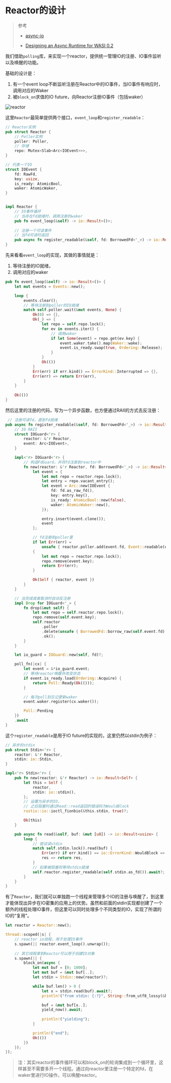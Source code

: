 # Reactor的设计

> 参考
>
> * [async-io](https://github.com/smol-rs/async-io)
>
> * [Designing an Async Runtime for WASI 0.2](https://blog.yoshuawuyts.com/building-an-async-runtime-for-wasi/)



我们借助`polling`库，来实现一个reactor，提供统一管理IO的注册、IO事件监听以及唤醒的功能。

基础的设计是：

1. 有一个event loop不断监听注册在Reactor中的IO事件，当IO事件有响应时，调用对应的Waker
2. 被`block_on`求值的IO future，向Reactor注册IO事件（包括waker）

![reactor](./images/reactor.png)

这里`Reactor`最简单提供两个接口，`event_loop`和`register_readable`：

```rust
// Reactor实例
pub struct Reactor {
    // Poller实例
    poller: Poller,
    // 存储
    repo: Mutex<Slab<Arc<IOEvent>>>,
}

// 代表一个IO
struct IOEvent {
    fd: RawFd,
    key: usize,
    is_ready: AtomicBool,
    waker: AtomicWaker,
}


impl Reactor {
    // IO事件循环
    // 当存在fd就绪时，调用注册的waker
    pub fn event_loop(&self) -> io::Result<()>;
    
    // 注册一个可读事件
    // 当fd可读时返回
    pub async fn register_readable(&self, fd: BorrowedFd<'_>) -> io::Result<()>;
}
```



先来看看`event_loop`的实现，其做的事情就是：

1. 等待注册的IO就绪，
2. 调用对应的waker

```rust
pub fn event_loop(&self) -> io::Result<()> {
    let mut events = Events::new();

    loop {
        events.clear();
        // 等待注册到poller的IO就绪
        match self.poller.wait(&mut events, None) {
            Ok(0) => {},
            Ok(_) => {
                let repo = self.repo.lock();
                for ev in events.iter() {
                    // 调用waker
                    if let Some(event) = repo.get(ev.key) {
                        event.waker.take().map(Waker::wake);
                        event.is_ready.swap(true, Ordering::Release);
                    }
                }
                Ok(())
            }
            Err(err) if err.kind() == ErrorKind::Interrupted => {},
            Err(err) => return Err(err),
        }
    }
    
    Ok(())
}
```



然后这里的注册的代码，写为一个异步函数，也方便通过RAII的方式去反注册：

```rust
 // 注册可读fd，直到fd就绪
pub async fn register_readable(&self, fd: BorrowedFd<'_>) -> io::Result<()> {
    // IO RAII
    struct IOGuard<'r> {
        reactor: &'r Reactor,
        event: Arc<IOEvent>,
    }

    impl<'r> IOGuard<'r> {
        // 构造FdGuard，并将fd注册到reactor中
        fn new(reactor: &'r Reactor, fd: BorrowedFd<'_>) -> io::Result<Self> {
            let event = {
                let mut repo = reactor.repo.lock();
                let entry = repo.vacant_entry();
                let event = Arc::new(IOEvent {
                    fd: fd.as_raw_fd(),
                    key: entry.key(),
                    is_ready: AtomicBool::new(false),
                    waker: AtomicWaker::new(),
                });

                entry.insert(event.clone());
                event
            };

            // fd注册到poller里
            if let Err(err) =
                unsafe { reactor.poller.add(event.fd, Event::readable(event.key)) }
            {
                let mut repo = reactor.repo.lock();
                repo.remove(event.key);
                return Err(err);
            }

            Ok(Self { reactor, event })
        }
    }

    // 当完成或者取消时自动反注册
    impl Drop for IOGuard<'_> {
        fn drop(&mut self) {
            let mut repo = self.reactor.repo.lock();
            repo.remove(self.event.key);
            self.reactor
                .poller
                .delete(unsafe { BorrowedFd::borrow_raw(self.event.fd) })
                .ok();
        }
    }

    let io_guard = IOGuard::new(self, fd)?;

    poll_fn(|cx| {
        let event = &*io_guard.event;
        // 等待reactor唤醒并改变状态
        if event.is_ready.load(Ordering::Acquire) {
            return Poll::Ready(Ok(()));
        }

        // 每次poll别忘记更新waker
        event.waker.register(cx.waker());

        Poll::Pending
    })
    .await
}
```



这个`register_readable`是用于IO future的实现的，这里仍然以stdin为例子：

```rust
// 异步的stdin
pub struct Stdin<'r> {
    reactor: &'r Reactor,
    stdin: io::Stdin,
}

impl<'r> Stdin<'r> {
    pub fn new(reactor: &'r Reactor) -> io::Result<Self> {
        let this = Self {
            reactor,
            stdin: io::stdin(),
        };
        // 设置为异步的IO，
        // 之后阻塞时通过Read::read返回的错误码为WouldBlock
        rustix::io::ioctl_fionbio(&this.stdin, true)?;

        Ok(this)
    }

    pub async fn read(&self, buf: &mut [u8]) -> io::Result<usize> {
        loop {
            // 尝试读stdin
            match self.stdin.lock().read(buf) {
                Err(err) if err.kind() == io::ErrorKind::WouldBlock => {}
                res => return res,
            }
            // 如果被阻塞则等待stdin就绪
            self.reactor.register_readable(self.stdin.as_fd()).await?;
        }
    }
}

```



有了`Reactor`，我们就可以单独跑一个线程来管理多个IO的注册与唤醒了，到这里才能体现出异步在IO密集的应用上的优势。虽然和前面的stdin实现都创建了一个额外的线程处理IO事件，但这里可以同时处理多个不同类型的IO，实现了所谓的IO的“复用”。

```rust
let reactor = Reactor::new();

thread::scoped(|s| {
    // reactor io线程，用于处理IO事件
    s.spawn(|| reactor.event_loop().unwrap());
    
    // 其它线程拿到Reactor可以用于创建IO对象
    s.spawn(|| {
        block_on(async {
            let mut buf = [0; 1000];
            let mut buf = &mut buf[..];
            let stdin = Stdin::new(reactor)?;

            while buf.len() > 0 {
                let x = stdin.read(buf).await?;
                println!("from stdin: {:?}", String::from_utf8_lossy(&buf[..x]));

                buf = &mut buf[x..];
                yield_now().await;
                
                println!("yielding");
            }

            println!("end");
            Ok(())
        })
    });
});
```



> 注：其实reactor的事件循环可以和block_on的轮询集成到一个循环里，这样甚至不需要多开一个线程。通过向reactor里注册一个特定的fd，在waker里进行IO操作，可以唤醒reactor。

